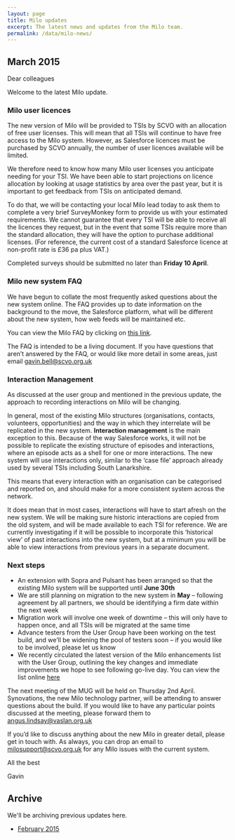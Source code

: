 ```yaml
---
layout: page
title: Milo updates
excerpt: The latest news and updates from the Milo team.
permalink: /data/milo-news/
---
```


## March 2015

Dear colleagues

Welcome to the latest Milo update.

### Milo user licences 

The new version of Milo will be provided to TSIs by SCVO with an allocation of free user licenses. This will mean that all TSIs will continue to have free access to the Milo system. However, as Salesforce licences must be purchased by SCVO annually, the number of user licences available will be limited.

We therefore need to know how many Milo user licenses you anticipate needing for your TSI. We have been able to start projections on licence allocation by looking at usage statistics by area over the past year, but it is important to get feedback from TSIs on anticipated demand.

To do that, we will be contacting your local Milo lead today to ask them to complete a very brief SurveyMonkey form to provide us with your estimated requirements. We cannot guarantee that every TSI will be able to receive all the licences they request, but in the event that some TSIs require more than the standard allocation, they will have the option to purchase additional licenses. (For reference, the current cost of a standard Salesforce licence at non-profit rate is £36 pa plus VAT.)

Completed surveys should be submitted no later than **Friday 10 April**.

### Milo new system FAQ

We have begun to collate the most frequently asked questions about the new system online. The FAQ provides up to date information on the background to the move, the Salesforce platform, what will be different about the new system, how web feeds will be maintained etc.

You can view the Milo FAQ by clicking on <a href="/data/milo-faq/" target="_blank">this link</a>.

The FAQ is intended to be a living document. If you have questions that aren’t answered by the FAQ, or would like more detail in some areas, just email [gavin.bell@scvo.org.uk](mailto:gavin.bell@scvo.org.uk) 

### Interaction Management

As discussed at the user group and mentioned in the previous update, the approach to recording interactions on Milo will be changing.

In general, most of the existing Milo structures (organisations, contacts, volunteers, opportunities) and the way in which they interrelate will be replicated in the new system. **Interaction management** is the main exception to this. Because of the way Salesforce works, it will not be possible to replicate the existing structure of episodes and interactions, where an episode acts as a shell for one or more interactions. The new system will use interactions only, similar to the ‘case file’ approach already used by several TSIs including South Lanarkshire.

This means that every interaction with an organisation can be categorised and reported on, and should make for a more consistent system across the network.

It does mean that in most cases, interactions will have to start afresh on the new system. We will be making sure historic interactions are copied from the old system, and will be made available to each TSI for reference. We are currently investigating if it will be possible to incorporate this ‘historical view’ of past interactions into the new system, but at a minimum you will be able to view interactions from previous years in a separate document.

### Next steps

* An extension with Sopra and Pulsant has been arranged so that the existing Milo system will be supported until **June 30th**
* We are still planning on migration to the new system in **May** – following agreement by all partners, we should be identifying a firm date within the next week
* Migration work will involve one week of downtime – this will only have to happen once, and all TSIs will be migrated at the same time
* Advance testers from the User Group have been working on the test build, and we’ll be widening the pool of testers soon – if you would like to be involved, please let us know
* We recently circulated the latest version of the Milo enhancements list with the User Group, outlining the key changes and immediate improvements we hope to see following go-live day. You can view the list online <a href="/data/milo-docs/" target="_blank">here</a>

The next meeting of the MUG will be held on Thursday 2nd April. Synovations, the new Milo technology partner, will be attending to answer questions about the build. If you would like to have any particular points discussed at the meeting, please forward them to [angus.lindsay@vaslan.org.uk](mailto:angus.lindsay@vaslan.org.uk)

If you’d like to discuss anything about the new Milo in greater detail, please get in touch with. As always, you can drop an email to [milosupport@scvo.org.uk](mailto:milosupport@scvo.org.uk) for any Milo issues with the current system.

All the best

Gavin



## Archive

We'll be archiving previous updates here.

* [February 2015](/files/miloupdate-feb15.pdf)
